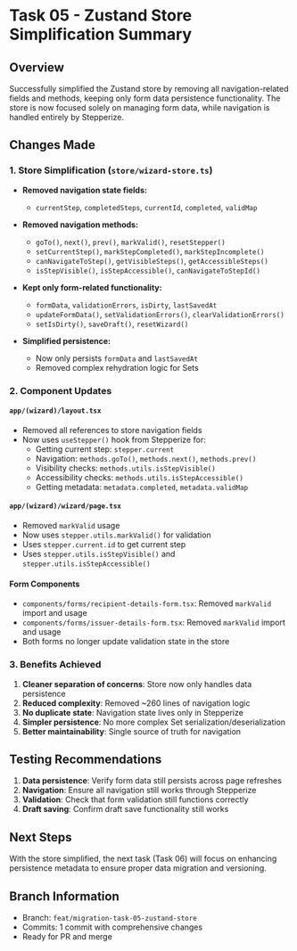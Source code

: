 # Task 05 - Zustand Store Simplification Summary

## Overview
Successfully simplified the Zustand store by removing all navigation-related fields and methods, keeping only form data persistence functionality. The store is now focused solely on managing form data, while navigation is handled entirely by Stepperize.

## Changes Made

### 1. Store Simplification (`store/wizard-store.ts`)
- **Removed navigation state fields:**
  - `currentStep`, `completedSteps`, `currentId`, `completed`, `validMap`
  
- **Removed navigation methods:**
  - `goTo()`, `next()`, `prev()`, `markValid()`, `resetStepper()`
  - `setCurrentStep()`, `markStepCompleted()`, `markStepIncomplete()`
  - `canNavigateToStep()`, `getVisibleSteps()`, `getAccessibleSteps()`
  - `isStepVisible()`, `isStepAccessible()`, `canNavigateToStepId()`

- **Kept only form-related functionality:**
  - `formData`, `validationErrors`, `isDirty`, `lastSavedAt`
  - `updateFormData()`, `setValidationErrors()`, `clearValidationErrors()`
  - `setIsDirty()`, `saveDraft()`, `resetWizard()`

- **Simplified persistence:**
  - Now only persists `formData` and `lastSavedAt`
  - Removed complex rehydration logic for Sets

### 2. Component Updates

#### `app/(wizard)/layout.tsx`
- Removed all references to store navigation fields
- Now uses `useStepper()` hook from Stepperize for:
  - Getting current step: `stepper.current`
  - Navigation: `methods.goTo()`, `methods.next()`, `methods.prev()`
  - Visibility checks: `methods.utils.isStepVisible()`
  - Accessibility checks: `methods.utils.isStepAccessible()`
  - Getting metadata: `metadata.completed`, `metadata.validMap`

#### `app/(wizard)/wizard/page.tsx`
- Removed `markValid` usage
- Now uses `stepper.utils.markValid()` for validation
- Uses `stepper.current.id` to get current step
- Uses `stepper.utils.isStepVisible()` and `stepper.utils.isStepAccessible()`

#### Form Components
- `components/forms/recipient-details-form.tsx`: Removed `markValid` import and usage
- `components/forms/issuer-details-form.tsx`: Removed `markValid` import and usage
- Both forms no longer update validation state in the store

### 3. Benefits Achieved

1. **Cleaner separation of concerns**: Store now only handles data persistence
2. **Reduced complexity**: Removed ~260 lines of navigation logic
3. **No duplicate state**: Navigation state lives only in Stepperize
4. **Simpler persistence**: No more complex Set serialization/deserialization
5. **Better maintainability**: Single source of truth for navigation

## Testing Recommendations

1. **Data persistence**: Verify form data still persists across page refreshes
2. **Navigation**: Ensure all navigation still works through Stepperize
3. **Validation**: Check that form validation still functions correctly
4. **Draft saving**: Confirm draft save functionality still works

## Next Steps

With the store simplified, the next task (Task 06) will focus on enhancing persistence metadata to ensure proper data migration and versioning.

## Branch Information
- Branch: `feat/migration-task-05-zustand-store`
- Commits: 1 commit with comprehensive changes
- Ready for PR and merge